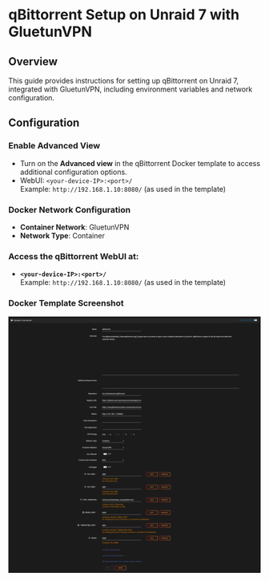# qBittorrent Setup on Unraid 7 with GluetunVPN

## Overview
This guide provides instructions for setting up qBittorrent on Unraid 7, integrated with GluetunVPN, including environment variables and network configuration.

## Configuration

### Enable Advanced View
- Turn on the **Advanced view** in the qBittorrent Docker template to access additional configuration options.
- WebUI: `<your-device-IP>:<port>/`  
  Example: `http://192.168.1.10:8080/` (as used in the template)


### Docker Network Configuration
- **Container Network**: GluetunVPN
- **Network Type**: Container

### Access the qBittorrent WebUI at: 
- **`<your-device-IP>:<port>/`**  
  Example: `http://192.168.1.10:8080/` (as used in the template)

### Docker Template Screenshot
![qBittorrent Docker Template](https://github.com/RzrZrx/Gluetun-qBittorrent-Port-Updater-Script-For-unRAID/blob/main/Setup/img/qBittorrent_7.0_template.png)


